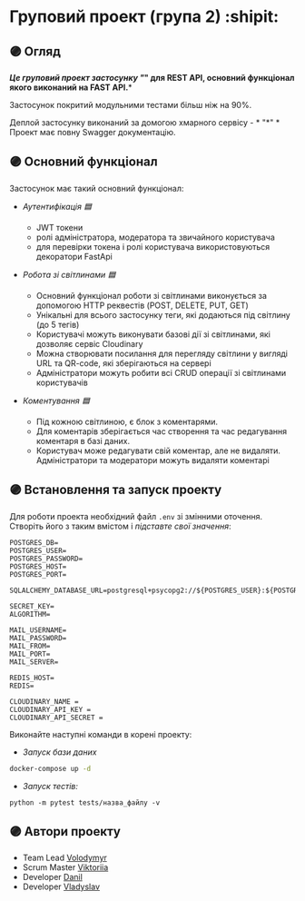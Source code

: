 # Груповий проект (група 2) :shipit:

## :purple_circle: **Огляд**

***Це груповий проект застосунку "*" для REST API, основний функціонал якого виконаний на FAST API.***

Застосунок покритий модульними тестами більш ніж на 90%.

Деплой застосунку виконаний за домогою хмарного сервісу - * "*" *
Проект має повну Swagger документацію.

## :purple_circle: **Основний функціонал**

Застосунок має такий основний функціонал:
* *Аутентифікація :blue_square:*
    * JWT токени
    * ролі адміністратора, модератора та звичайного користувача
    * для перевірки токена і ролі користувача використовуються декоратори FastApi

* *Робота зі світлинами :blue_square:*
    * Основний функціонал роботи зі світлинами виконується за допомогою HTTP реквестів (POST, DELETE, PUT, GET)
    * Унікальні для всього застосунку теги, які додаються під світлину (до 5 тегів)
    * Користувачі можуть виконувати базові дії зі світлинами, які дозволяє сервіс Cloudinary
    * Можна створювати посилання для перегляду світлини у вигляді URL та QR-code, які зберігаються на сервері
    * Адміністратори можуть робити всі CRUD операції зі світлинами користувачів

* *Коментування :blue_square:*
    * Під кожною світлиною, є блок з коментарями. 
    * Для коментарів зберігається час створення та час редагування коментаря в базі даних.
    * Користувач може редагувати свій коментар, але не видаляти. Адміністратори та модератори можуть видаляти коментарі


## :purple_circle: **Встановлення та запуск проекту** 

Для роботи проекта необхідний файл `.env` зі змінними оточення.
Створіть його з таким вмістом і *підставте свої значення*:

```dotenv
POSTGRES_DB=
POSTGRES_USER=
POSTGRES_PASSWORD=
POSTGRES_HOST=
POSTGRES_PORT=

SQLALCHEMY_DATABASE_URL=postgresql+psycopg2://${POSTGRES_USER}:${POSTGRES_PASSWORD}@${POSTRGES_HOST}:${POSTGRES_PORT}/${POSTGRES_DB}

SECRET_KEY=
ALGORITHM=

MAIL_USERNAME=
MAIL_PASSWORD=
MAIL_FROM=
MAIL_PORT=
MAIL_SERVER=

REDIS_HOST=
REDIS=

CLOUDINARY_NAME = 
CLOUDINARY_API_KEY = 
CLOUDINARY_API_SECRET = 
```

Виконайте наступні команди в корені проекту:

* *Запуск бази даних*
```bash
docker-compose up -d
```


* *Запуск тестів:*  
```
python -m pytest tests/назва_файлу -v
```


##  :purple_circle: **Автори проекту** 

* Team Lead [Volodymyr](https://github.com/Volodymyr-Hokh)
* Scrum Master [Viktoriia](https://github.com/Nilinz)
* Developer [Danil](https://github.com/Pelmenoff)
* Developer [Vladyslav](https://github.com/Vlad96Kir)
